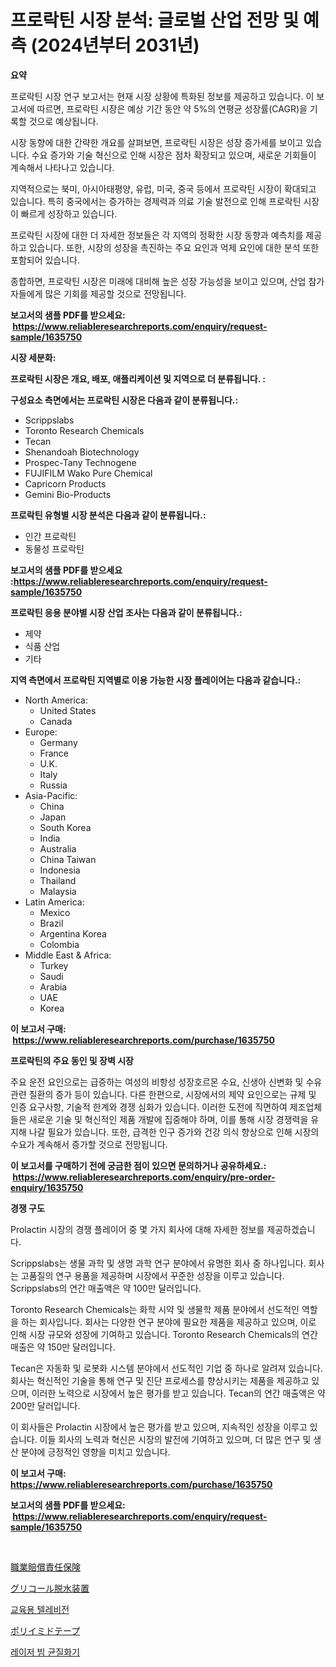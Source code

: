 <p><h1>프로락틴 시장 분석: 글로벌 산업 전망 및 예측 (2024년부터 2031년)</h1></p><p><strong>요약</strong></p>
<p><p>프로락틴 시장 연구 보고서는 현재 시장 상황에 특화된 정보를 제공하고 있습니다. 이 보고서에 따르면, 프로락틴 시장은 예상 기간 동안 약 5%의 연평균 성장률(CAGR)을 기록할 것으로 예상됩니다.</p><p>시장 동향에 대한 간략한 개요를 살펴보면, 프로락틴 시장은 성장 증가세를 보이고 있습니다. 수요 증가와 기술 혁신으로 인해 시장은 점차 확장되고 있으며, 새로운 기회들이 계속해서 나타나고 있습니다.</p><p>지역적으로는 북미, 아시아태평양, 유럽, 미국, 중국 등에서 프로락틴 시장이 확대되고 있습니다. 특히 중국에서는 증가하는 경제력과 의료 기술 발전으로 인해 프로락틴 시장이 빠르게 성장하고 있습니다.</p><p>프로락틴 시장에 대한 더 자세한 정보들은 각 지역의 정확한 시장 동향과 예측치를 제공하고 있습니다. 또한, 시장의 성장을 촉진하는 주요 요인과 억제 요인에 대한 분석 또한 포함되어 있습니다.</p><p>종합하면, 프로락틴 시장은 미래에 대비해 높은 성장 가능성을 보이고 있으며, 산업 참가자들에게 많은 기회를 제공할 것으로 전망됩니다.</p></p>
<p><strong>보고서의 샘플 PDF를 받으세요: &nbsp;<a href="https://www.reliableresearchreports.com/enquiry/request-sample/1635750">https://www.reliableresearchreports.com/enquiry/request-sample/1635750</a></strong></p>
<p><strong>시장 세분화:</strong></p>
<p><strong> 프로락틴 시장은 개요, 배포, 애플리케이션 및 지역으로 더 분류됩니다. :</strong></p>
<p><strong>구성요소 측면에서는 프로락틴 시장은 다음과 같이 분류됩니다.:</strong></p>
<p><ul><li>Scrippslabs</li><li>Toronto Research Chemicals</li><li>Tecan</li><li>Shenandoah Biotechnology</li><li>Prospec-Tany Technogene</li><li>FUJIFILM Wako Pure Chemical</li><li>Capricorn Products</li><li>Gemini Bio-Products</li></ul></p>
<p><strong> 프로락틴 유형별 시장 분석은 다음과 같이 분류됩니다.:</strong></p>
<p><ul><li>인간 프로락틴</li><li>동물성 프로락틴</li></ul></p>
<p><strong>보고서의 샘플 PDF를 받으세요 :<a href="https://www.reliableresearchreports.com/enquiry/request-sample/1635750">https://www.reliableresearchreports.com/enquiry/request-sample/1635750</a></strong></p>
<p><strong> 프로락틴 응용 분야별 시장 산업 조사는 다음과 같이 분류됩니다.:</strong></p>
<p><ul><li>제약</li><li>식품 산업</li><li>기타</li></ul></p>
<p><strong>지역 측면에서 프로락틴 지역별로 이용 가능한 시장 플레이어는 다음과 같습니다.:</strong></p>
<p><ul>
    <li>
        North America:
        <ul>
            <li>United States</li>
            <li>Canada</li>
        </ul>
    </li>
    <li>
        Europe:
        <ul>
            <li>Germany</li>
            <li>France</li>
            <li>U.K.</li>
            <li>Italy</li>
            <li>Russia</li>
        </ul>
    </li>
    <li>
        Asia-Pacific:
        <ul>
            <li>China</li>
            <li>Japan</li>
            <li>South Korea</li>
            <li>India</li>
            <li>Australia</li>
            <li>China Taiwan</li>
            <li>Indonesia</li>
            <li>Thailand</li>
            <li>Malaysia</li>
        </ul>
    </li>
    <li>
        Latin America:
        <ul>
            <li>Mexico</li>
            <li>Brazil</li>
            <li>Argentina Korea</li>
            <li>Colombia</li>
        </ul>
    </li>
    <li>
        Middle East & Africa:
        <ul>
            <li>Turkey</li>
            <li>Saudi</li>
            <li>Arabia</li>
            <li>UAE</li>
            <li>Korea</li>
        </ul>
    </li>
    </ul></p>
<p><strong>이 보고서 구매: &nbsp;<a href="https://www.reliableresearchreports.com/purchase/1635750">https://www.reliableresearchreports.com/purchase/1635750</a></strong></p>
<p><strong>프로락틴의 주요 동인 및 장벽 시장</strong></p>
<p><p>주요 운전 요인으로는 급증하는 여성의 비항성 성장호르몬 수요, 신생아 신변화 및 수유 관련 질환의 증가 등이 있습니다. 다른 한편으로, 시장에서의 제약 요인으로는 규제 및 인증 요구사항, 기술적 한계와 경쟁 심화가 있습니다. 이러한 도전에 직면하여 제조업체들은 새로운 기술 및 혁신적인 제품 개발에 집중해야 하며, 이를 통해 시장 경쟁력을 유지해 나갈 필요가 있습니다. 또한, 급격한 인구 증가와 건강 의식 향상으로 인해 시장의 수요가 계속해서 증가할 것으로 전망됩니다.</p></p>
<p><strong>이 보고서를 구매하기 전에 궁금한 점이 있으면 문의하거나 공유하세요.: &nbsp;<a href="https://www.reliableresearchreports.com/enquiry/pre-order-enquiry/1635750">https://www.reliableresearchreports.com/enquiry/pre-order-enquiry/1635750</a></strong></p>
<p><strong>경쟁 구도</strong></p>
<p><p>Prolactin 시장의 경쟁 플레이어 중 몇 가지 회사에 대해 자세한 정보를 제공하겠습니다. </p><p>Scrippslabs는 생물 과학 및 생명 과학 연구 분야에서 유명한 회사 중 하나입니다. 회사는 고품질의 연구 용품을 제공하며 시장에서 꾸준한 성장을 이루고 있습니다. Scrippslabs의 연간 매출액은 약 100만 달러입니다.</p><p>Toronto Research Chemicals는 화학 시약 및 생물학 제품 분야에서 선도적인 역할을 하는 회사입니다. 회사는 다양한 연구 분야에 필요한 제품을 제공하고 있으며, 이로 인해 시장 규모와 성장에 기여하고 있습니다. Toronto Research Chemicals의 연간 매출은 약 150만 달러입니다.</p><p>Tecan은 자동화 및 로봇화 시스템 분야에서 선도적인 기업 중 하나로 알려져 있습니다. 회사는 혁신적인 기술을 통해 연구 및 진단 프로세스를 향상시키는 제품을 제공하고 있으며, 이러한 노력으로 시장에서 높은 평가를 받고 있습니다. Tecan의 연간 매출액은 약 200만 달러입니다.</p><p>이 회사들은 Prolactin 시장에서 높은 평가를 받고 있으며, 지속적인 성장을 이루고 있습니다. 이들 회사의 노력과 혁신은 시장의 발전에 기여하고 있으며, 더 많은 연구 및 생산 분야에 긍정적인 영향을 미치고 있습니다.</p></p>
<p><strong>이 보고서 구매: &nbsp; <a href="https://www.reliableresearchreports.com/purchase/1635750">https://www.reliableresearchreports.com/purchase/1635750</a></strong></p>
<p><strong>보고서의 샘플 PDF를 받으세요: &nbsp;<a href="https://www.reliableresearchreports.com/enquiry/request-sample/1635750">https://www.reliableresearchreports.com/enquiry/request-sample/1635750</a></strong><strong></strong></p>
<p>&nbsp;</p>
<p><p><a href="https://medium.com/@kaiyohnson76845/%E3%83%97%E3%83%AD%E3%83%95%E3%82%A7%E3%83%83%E3%82%B7%E3%83%A7%E3%83%8A%E3%83%AB%E8%B2%AC%E4%BB%BB%E4%BF%9D%E9%99%BA%E3%81%AE%E5%B8%82%E5%A0%B4%E3%82%B7%E3%82%A7%E3%82%A2%E3%81%AE%E5%A4%89%E9%81%B7%E3%81%A8%E5%B8%82%E5%A0%B4%E6%88%90%E9%95%B7%E3%83%88%E3%83%AC%E3%83%B3%E3%83%89-2024%E5%B9%B4-2031%E5%B9%B4-dd52dedee822">職業賠償責任保険</a></p><p><a href="https://github.com/EstaSprer20231/Market-Research-Report-List-1/blob/main/60297417933.md">グリコール脱水装置</a></p><p><a href="https://medium.com/@codinchelcea2022/2024%EB%85%84%EB%B6%80%ED%84%B0-2031%EB%85%84%EA%B9%8C%EC%A7%80-%EC%98%88%EC%83%81%EB%90%98%EB%8A%94-%EA%B5%90%EC%9C%A1-%ED%85%94%EB%A0%88%EB%B9%84%EC%A0%84-%EC%8B%9C%EC%9E%A5-%EB%B6%84%EC%84%9D-%EB%B0%8F-%ED%81%AC%EA%B8%B0%EC%9E%85%EB%8B%88%EB%8B%A4-fbd1eef0488b">교육용 텔레비전</a></p><p><a href="https://medium.com/@redsalmon1949/%E3%83%9D%E3%83%AA%E3%82%A4%E3%83%9F%E3%83%89%E3%83%86%E3%83%BC%E3%83%97%E5%B8%82%E5%A0%B4%E3%81%AE%E5%88%86%E6%9E%90-%E3%82%B0%E3%83%AD%E3%83%BC%E3%83%90%E3%83%AB%E7%94%A3%E6%A5%AD%E3%81%AE%E8%A6%8B%E9%80%9A%E3%81%97%E3%81%A8%E4%BA%88%E6%B8%AC-2024%E5%B9%B4%E3%81%8B%E3%82%892031%E5%B9%B4%E3%81%BE%E3%81%A7-8bddc3624018">ポリイミドテープ</a></p><p><a href="https://medium.com/@kenyonjohns/%EB%A0%88%EC%9D%B4%EC%A0%80-%EB%B9%94-%ED%99%89%EC%A7%80%EB%82%B4%EC%9D%B4%EC%A0%80-%EC%8B%9C%EC%9E%A5-%EA%B7%9C%EB%AA%A8-%EC%8B%9C%EC%9E%A5-%EC%A0%84%EB%A7%9D-%EB%B0%8F-%EC%8B%9C%EC%9E%A5-%EC%98%88%EC%B8%A1-2024%EB%85%84%EB%B6%80%ED%84%B0-2031%EB%85%84-b539a7b3c423">레이저 빔 균질화기</a></p></p>